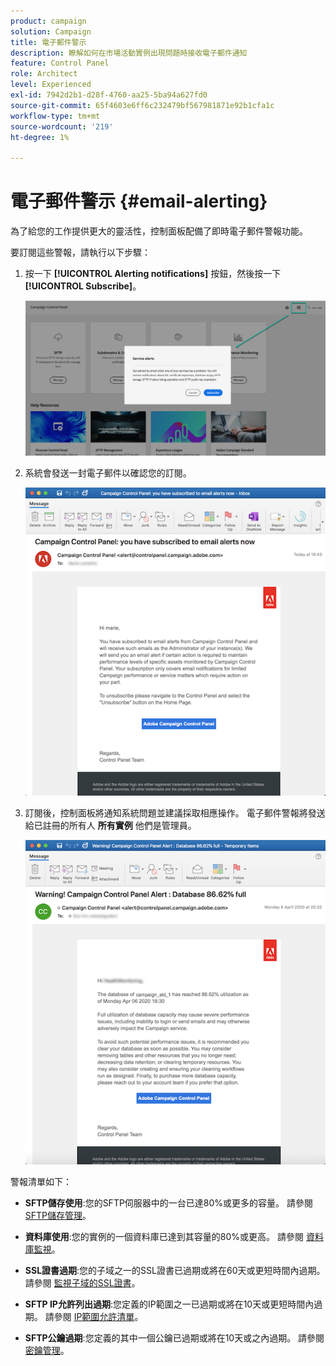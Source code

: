 ```yaml
---
product: campaign
solution: Campaign
title: 電子郵件警示
description: 瞭解如何在市場活動實例出現問題時接收電子郵件通知
feature: Control Panel
role: Architect
level: Experienced
exl-id: 7942d2b1-d28f-4760-aa25-5ba94a627fd0
source-git-commit: 65f4603e6ff6c232479bf567981871e92b1cfa1c
workflow-type: tm+mt
source-wordcount: '219'
ht-degree: 1%

---
```


# 電子郵件警示 {#email-alerting}

為了給您的工作提供更大的靈活性，控制面板配備了即時電子郵件警報功能。

要訂閱這些警報，請執行以下步驟：

1. 按一下 **[!UICONTROL Alerting notifications]** 按鈕，然後按一下 **[!UICONTROL Subscribe]**。

   ![](assets/subscribing.png)

1. 系統會發送一封電子郵件以確認您的訂閱。

   ![](assets/email_subscription.png)

1. 訂閱後，控制面板將通知系統問題並建議採取相應操作。 電子郵件警報將發送給已註冊的所有人 **所有實例** 他們是管理員。

   ![](assets/alert_sample.png)

警報清單如下：

* **SFTP儲存使用**:您的SFTP伺服器中的一台已達80%或更多的容量。 請參閱 [SFTP儲存管理](../../sftp/using/sftp-storage-management.md)。

* **資料庫使用**:您的實例的一個資料庫已達到其容量的80%或更高。 請參閱 [資料庫監視](../../performance-monitoring/using/database-monitoring.md)。

* **SSL證書過期**:您的子域之一的SSL證書已過期或將在60天或更短時間內過期。 請參閱 [監視子域的SSL證書](../../subdomains-certificates/using/monitoring-ssl-certificates.md)。

* **SFTP IP允許列出過期**:您定義的IP範圍之一已過期或將在10天或更短時間內過期。 請參閱 [IP範圍允許清單](../../sftp/using/ip-range-allow-listing.md)。

* **SFTP公鑰過期**:您定義的其中一個公鑰已過期或將在10天或之內過期。 請參閱 [密鑰管理](../../sftp/using/key-management.md)。

<!--* **Long running Queries**: A query has been running for more than 24 hours on one of your instances. See [Monitoring active queries](database-active-queries.md).-->